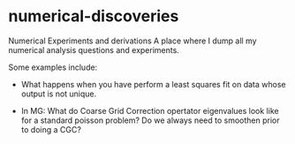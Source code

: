 # numerical-discoveries
Numerical Experiments and derivations
A place where I dump all my numerical analysis questions and experiments. 

Some examples include:

- What happens when you have perform a least squares fit on data whose output is not unique. 

- In MG: What do Coarse Grid Correction opertator eigenvalues look like for a standard poisson problem? Do we always need to smoothen prior to doing a CGC?

